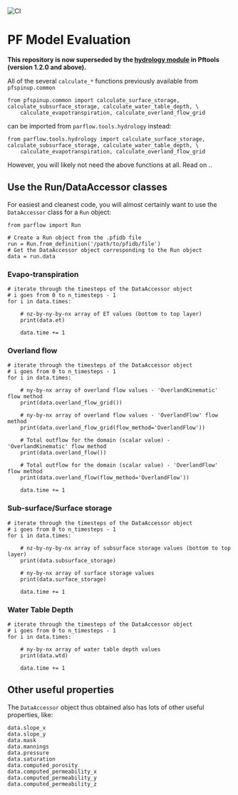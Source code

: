 ![CI](https://github.com/hydroframe/PF_Model_Evaluation/workflows/CI/badge.svg?branch=master)

# PF Model Evaluation
**This repository is now superseded by the [hydrology module](https://github.com/parflow/parflow/blob/master/pftools/python/parflow/tools/hydrology.py) in Pftools (version 1.2.0 and above).**

All of the several `calculate_*` functions previously available from `pfspinup.common`

```
from pfspinup.common import calculate_surface_storage, calculate_subsurface_storage, calculate_water_table_depth, \
    calculate_evapotranspiration, calculate_overland_flow_grid
```

can be imported from `parflow.tools.hydrology` instead:

```
from parflow.tools.hydrology import calculate_surface_storage, calculate_subsurface_storage, calculate_water_table_depth, \
    calculate_evapotranspiration, calculate_overland_flow_grid
```

However, you will likely not need the above functions at all. Read on ..

## Use the Run/DataAccessor classes

For easiest and cleanest code, you will almost certainly want to use the `DataAccessor` class for a `Run` object:

```
from parflow import Run

# Create a Run object from the .pfidb file
run = Run.from_definition('/path/to/pfidb/file')
# Get the DataAccessor object corresponding to the Run object
data = run.data
```

### Evapo-transpiration

```
# iterate through the timesteps of the DataAccessor object
# i goes from 0 to n_timesteps - 1
for i in data.times:

    # nz-by-ny-by-nx array of ET values (bottom to top layer)
    print(data.et)
    
    data.time += 1
```

### Overland flow

```
# iterate through the timesteps of the DataAccessor object
# i goes from 0 to n_timesteps - 1
for i in data.times:

    # ny-by-nx array of overland flow values - 'OverlandKinematic' flow method
    print(data.overland_flow_grid())

    # ny-by-nx array of overland flow values - 'OverlandFlow' flow method
    print(data.overland_flow_grid(flow_method='OverlandFlow'))

    # Total outflow for the domain (scalar value) - 'OverlandKinematic' flow method
    print(data.overland_flow())
        
    # Total outflow for the domain (scalar value) - 'OverlandFlow' flow method
    print(data.overland_flow(flow_method='OverlandFlow'))
    
    data.time += 1
```

### Sub-surface/Surface storage

```
# iterate through the timesteps of the DataAccessor object
# i goes from 0 to n_timesteps - 1
for i in data.times:

    # nz-by-ny-by-nx array of subsurface storage values (bottom to top layer)
    print(data.subsurface_storage)

    # ny-by-nx array of surface storage values
    print(data.surface_storage)
    
    data.time += 1
```

### Water Table Depth

```
# iterate through the timesteps of the DataAccessor object
# i goes from 0 to n_timesteps - 1
for i in data.times:

    # ny-by-nx array of water table depth values
    print(data.wtd)
   
    data.time += 1     
```

## Other useful properties

The `DataAccessor` object thus obtained also has lots of other useful properties, like:

```
data.slope_x
data.slope_y
data.mask
data.mannings
data.pressure
data.saturation
data.computed_porosity
data.computed_permeability_x
data.computed_permeability_y
data.computed_permeability_z
```